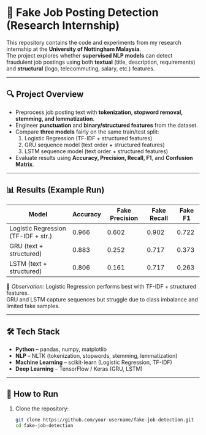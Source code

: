# 📝 Fake Job Posting Detection (Research Internship)

This repository contains the code and experiments from my research internship at the **University of Nottingham Malaysia**.  
The project explores whether **supervised NLP models** can detect fraudulent job postings using both **textual** (title, description, requirements) and **structural** (logo, telecommuting, salary, etc.) features.

---

## 🔍 Project Overview
- Preprocess job posting text with **tokenization, stopword removal, stemming, and lemmatization**.
- Engineer **punctuation** and **binary/structured features** from the dataset.
- Compare **three models** fairly on the same train/test split:
  1. Logistic Regression (TF-IDF + structured features)
  2. GRU sequence model (text order + structured features)
  3. LSTM sequence model (text order + structured features)
- Evaluate results using **Accuracy, Precision, Recall, F1**, and **Confusion Matrix**.

---

## 📊 Results (Example Run)

| Model                               | Accuracy | Fake Precision | Fake Recall | Fake F1 |
|-------------------------------------|----------|----------------|-------------|---------|
| Logistic Regression (TF-IDF + str.) | 0.966    | 0.602          | 0.902       | 0.722   |
| GRU (text + structured)             | 0.883    | 0.252          | 0.717       | 0.373   |
| LSTM (text + structured)            | 0.806    | 0.161          | 0.717       | 0.263   |

📌 *Observation:* Logistic Regression performs best with TF-IDF + structured features.  
GRU and LSTM capture sequences but struggle due to class imbalance and limited fake samples.

---

## 🛠️ Tech Stack
- **Python** – pandas, numpy, matplotlib  
- **NLP** – NLTK (tokenization, stopwords, stemming, lemmatization)  
- **Machine Learning** – scikit-learn (Logistic Regression, TF-IDF)  
- **Deep Learning** – TensorFlow / Keras (GRU, LSTM)  

---

## 🚀 How to Run
1. Clone the repository:
   ```bash
   git clone https://github.com/your-username/fake-job-detection.git
   cd fake-job-detection
